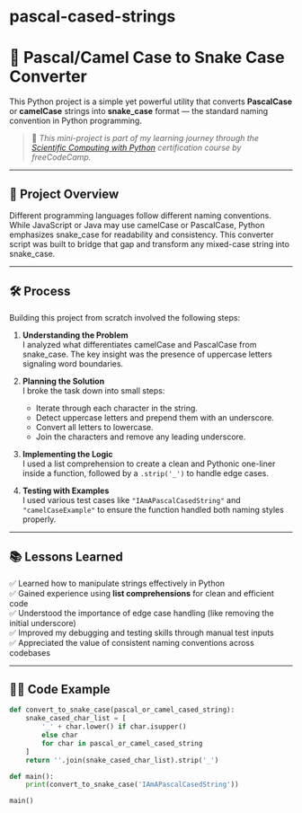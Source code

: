 # pascal-cased-strings
# 🐍 Pascal/Camel Case to Snake Case Converter

This Python project is a simple yet powerful utility that converts **PascalCase** or **camelCase** strings into **snake_case** format — the standard naming convention in Python programming.

> 🏫 *This mini-project is part of my learning journey through the [Scientific Computing with Python](https://www.freecodecamp.org/learn/scientific-computing-with-python/) certification course by freeCodeCamp.*

---

## 📌 Project Overview

Different programming languages follow different naming conventions. While JavaScript or Java may use camelCase or PascalCase, Python emphasizes snake_case for readability and consistency. This converter script was built to bridge that gap and transform any mixed-case string into snake_case.

---

## 🛠️ Process

Building this project from scratch involved the following steps:

1. **Understanding the Problem**  
   I analyzed what differentiates camelCase and PascalCase from snake_case. The key insight was the presence of uppercase letters signaling word boundaries.

2. **Planning the Solution**  
   I broke the task down into small steps:
   - Iterate through each character in the string.
   - Detect uppercase letters and prepend them with an underscore.
   - Convert all letters to lowercase.
   - Join the characters and remove any leading underscore.

3. **Implementing the Logic**  
   I used a list comprehension to create a clean and Pythonic one-liner inside a function, followed by a `.strip('_')` to handle edge cases.

4. **Testing with Examples**  
   I used various test cases like `"IAmAPascalCasedString"` and `"camelCaseExample"` to ensure the function handled both naming styles properly.

---

## 📚 Lessons Learned

✅ Learned how to manipulate strings effectively in Python  
✅ Gained experience using **list comprehensions** for clean and efficient code  
✅ Understood the importance of edge case handling (like removing the initial underscore)  
✅ Improved my debugging and testing skills through manual test inputs  
✅ Appreciated the value of consistent naming conventions across codebases

---

## 👨‍💻 Code Example

```python
def convert_to_snake_case(pascal_or_camel_cased_string):
    snake_cased_char_list = [
        '_' + char.lower() if char.isupper()
        else char
        for char in pascal_or_camel_cased_string
    ]
    return ''.join(snake_cased_char_list).strip('_')

def main():
    print(convert_to_snake_case('IAmAPascalCasedString'))

main()
